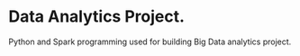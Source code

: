 # Data Analytics Project.
Python and Spark programming used for building Big Data analytics project.
